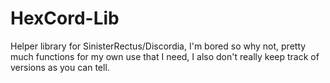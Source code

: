 # HexCord-Lib
Helper library for SinisterRectus/Discordia, I'm bored so why not, pretty much functions for my own use that I need, I also don't really keep track of versions as you can tell.
